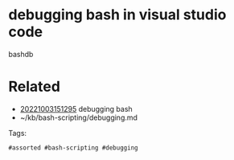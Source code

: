 # debugging bash in visual studio code
bashdb

# Related

- [20221003151295](/zet/20221003151295/README.md) debugging bash
- ~/kb/bash-scripting/debugging.md

Tags:

    #assorted #bash-scripting #debugging
